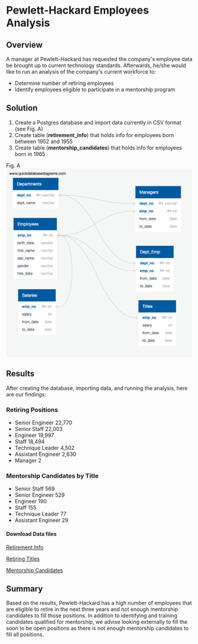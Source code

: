 # Pewlett-Hackard Employees Analysis

## Overview 

A manager at Pewlett-Hackard has requested the company's employee data be brought up to current technology standards. Afterwards, he/she would like to run an analysis of the company's current workforce to:

- Determine  number of retiring employees
- Identify employees eligible to participate in a mentorship program
 
 ## Solution
 
 1. Create a Postgres database and import data currently in CSV format (see Fig. A)
 2. Create table (**retirement_info**) that holds info for employees born between 1952 and 1955
 3. Create table (**mentorship_candidates**) that holds info for employees born in 1965 

Fig. A
![Employee Database](https://raw.githubusercontent.com/khanh703/Pewlett-Hackard-Analysis/main/EmployeeDB.png)

## Results 
After creating the database, importing data, and running the analysis, here are our findings:

### Retiring Positions
 - Senior Engineer 22,770 
 - Senior Staff 22,003 
 - Engineer 19,997 
 - Staff 18,494
 - Technique Leader 4,502 
 - Assistant Engineer 2,630 
 - Manager 2

### Mentorship Candidates by Title
- Senior Staff 569
- Senior Engineer 529
- Engineer 190
- Staff 155
- Technique Leader 77
- Assistant Engineer 29

#### Download Data files

[Retirement Info](Data/unique_titles.csv)

[Retiring Titles](Data/retiring_titles.csv)

[Mentorship Candidates](Data/mentorship_eligibilty.csv)


## Summary 
Based on the results, Pewlett-Hackard has a high number of employees that are eligible to retire in the next three years and not enough mentorship candidates to fill those positions. In addition to identifying and training candidates qualified for mentorship, we advise looking externally to fill the soon to be open positions as there is not enough mentorship candidates to fill all positions.
